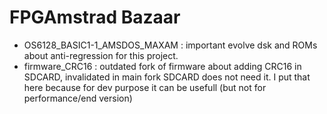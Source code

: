# FPGAmstrad Bazaar

* OS6128_BASIC1-1_AMSDOS_MAXAM : important evolve dsk and ROMs about anti-regression for this project.
* firmware_CRC16 : outdated fork of firmware about adding CRC16 in SDCARD, invalidated in main fork SDCARD does not need it. I put that here because for dev purpose it can be usefull (but not for performance/end version)